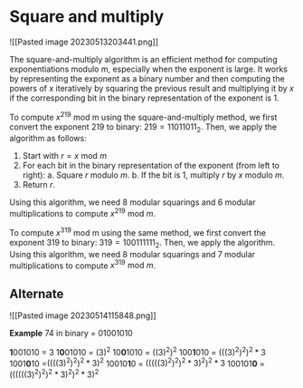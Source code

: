 # Square and multiply


![[Pasted image 20230513203441.png]]


The square-and-multiply algorithm is an efficient method for computing exponentiations modulo m, especially when the exponent is large. It works by representing the exponent as a binary number and then computing the powers of $x$ iteratively by squaring the previous result and multiplying it by $x$ if the corresponding bit in the binary representation of the exponent is $1$.

To compute $x^{219}$ mod m using the square-and-multiply method, we first convert the exponent $219$ to binary: $219 = 11011011_2$. Then, we apply the algorithm as follows:

1.  Start with $r = x \text{ mod } m$
2.  For each bit in the binary representation of the exponent (from left to right): 
	a. Square $r$ modulo $m$. 
	b. If the bit is $1$, multiply $r$ by $x$ modulo $m$.
3.  Return $r$.

Using this algorithm, we need $8$ modular squarings and $6$ modular multiplications to compute $x^219 \text{ mod } m$.

To compute $x^{319}$ mod m using the same method, we first convert the exponent $319$ to binary: $319 = 100111111_2$. Then, we apply the algorithm.
Using this algorithm, we need $8$ modular squarings and $7$ modular multiplications to compute $x^{319} \text{ mod } m$.


## Alternate
![[Pasted image 20230514115848.png]]




**Example**
74 in binary = 01001010

**1**001010 = $3$
1**0**01010 = $(3)^2$
10**0**1010 = $((3)^2)^2$
100**1**010 = $(((3)^2)^2)^2*3$
1001**0**10 =$((((3)^2)^2)^2*3)^2$
10010**1**0 = $(((((3)^2)^2)^2*3)^2)^2*3$
100101**0** = $((((((3)^2)^2)^2*3)^2)^2*3)^2$